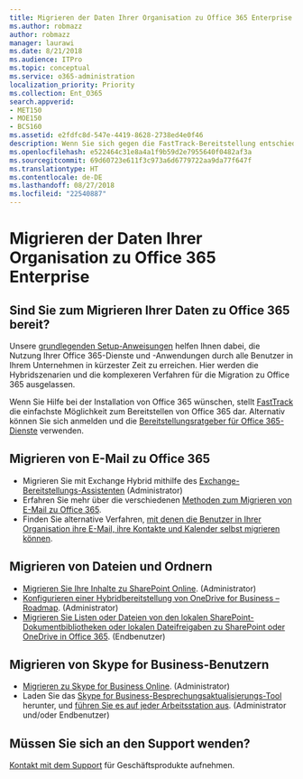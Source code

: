```yaml
---
title: Migrieren der Daten Ihrer Organisation zu Office 365 Enterprise
ms.author: robmazz
author: robmazz
manager: laurawi
ms.date: 8/21/2018
ms.audience: ITPro
ms.topic: conceptual
ms.service: o365-administration
localization_priority: Priority
ms.collection: Ent_O365
search.appverid:
- MET150
- MOE150
- BCS160
ms.assetid: e2fdfc8d-547e-4419-8628-2738ed4e0f46
description: Wenn Sie sich gegen die FastTrack-Bereitstellung entschieden haben und bereit sind, Daten zu Office 365 zu migrieren, ist dies der richtige Ort für den Einstieg.
ms.openlocfilehash: e522464c31e8a4a1f9b59d2e7955640f0482af3a
ms.sourcegitcommit: 69d60723e611f3c973a6d6779722aa9da77f647f
ms.translationtype: HT
ms.contentlocale: de-DE
ms.lasthandoff: 08/27/2018
ms.locfileid: "22540887"
---
```

# <a name="migrate-your-organization-data-to-office-365-enterprise"></a>Migrieren der Daten Ihrer Organisation zu Office 365 Enterprise

## <a name="ready-to-migrate-your-data-to-office-365"></a>Sind Sie zum Migrieren Ihrer Daten zu Office 365 bereit?

Unsere [grundlegenden Setup-Anweisungen](https://support.office.com/article/Set-up-Office-365-for-business-6a3a29a0-e616-4713-99d1-15eda62d04fa) helfen Ihnen dabei, die Nutzung Ihrer Office 365-Dienste und -Anwendungen durch alle Benutzer in Ihrem Unternehmen in kürzester Zeit zu erreichen. Hier werden die Hybridszenarien und die komplexeren Verfahren für die Migration zu Office 365 ausgelassen. 
  
Wenn Sie Hilfe bei der Installation von Office 365 wünschen, stellt [FastTrack](https://fasttrack.microsoft.com/office) die einfachste Möglichkeit zum Bereitstellen von Office 365 dar. Alternativ können Sie sich anmelden und die [Bereitstellungsratgeber für Office 365-Dienste](deployment-advisors-for-office-365.md) verwenden.

## <a name="migrate-email-to-office-365"></a>Migrieren von E-Mail zu Office 365
- Migrieren Sie mit Exchange Hybrid mithilfe des [Exchange-Bereitstellungs-Assistenten](https://technet.microsoft.com/exdeploy2013) (Administrator)
- Erfahren Sie mehr über die verschiedenen [Methoden zum Migrieren von E-Mail zu Office 365](https://support.office.com/article/Ways-to-migrate-multiple-email-accounts-to-Office-365-0a4913fe-60fb-498f-9155-a86516418842).
- Finden Sie alternative Verfahren, [mit denen die Benutzer in Ihrer Organisation ihre E-Mail, ihre Kontakte und Kalender selbst migrieren können](https://support.office.com/article/Migrate-email-and-contacts-to-Office-365-for-business-a3e3bddb-582e-4133-8670-e61b9f58627e).

## <a name="migrate-files-and-folders"></a>Migrieren von Dateien und Ordnern
- [Migrieren Sie Ihre Inhalte zu SharePoint Online](https://support.office.com/article/d8c6ce52-f8a2-4661-97f7-45e49351bdb9). (Administrator)
- [Konfigurieren einer Hybridbereitstellung von OneDrive for Business – Roadmap](https://docs.microsoft.com/SharePoint/hybrid/configure-hybrid-onedrive-for-businessroadmap). (Administrator)
- [Migrieren Sie Listen oder Dateien von den lokalen SharePoint-Dokumentbibliotheken oder lokalen Dateifreigaben zu SharePoint oder OneDrive in Office 365](https://docs.microsoft.com/sharepointmigration/introducing-the-sharepoint-migration-tool). (Endbenutzer)

## <a name="migrate-skype-for-business-users"></a>Migrieren von Skype for Business-Benutzern
- [Migrieren zu Skype for Business Online](https://technet.microsoft.com/library/jj204969.aspx). (Administrator)
- Laden Sie das [Skype for Business-Besprechungsaktualisierungs-Tool](https://www.microsoft.com/en-us/download/details.aspx?id=51659) herunter, und [führen Sie es auf jeder Arbeitsstation aus](https://support.office.com/article/Meeting-Update-Tool-for-Skype-for-Business-and-Lync-2b525fe6-ed0f-4331-b533-c31546fcf4d4). (Administrator und/oder Endbenutzer)
  
## <a name="need-to-talk-to-support"></a>Müssen Sie sich an den Support wenden?
[Kontakt mit dem Support](https://support.office.com/article/32a17ca7-6fa0-4870-8a8d-e25ba4ccfd4b) für Geschäftsprodukte aufnehmen.